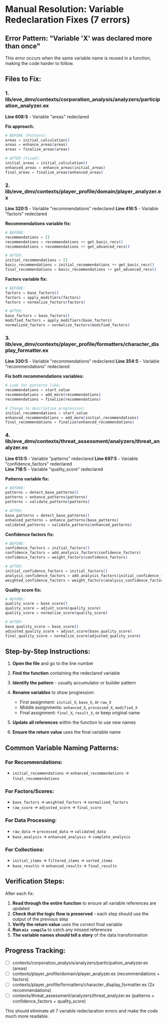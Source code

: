 # Manual Resolution: Variable Redeclaration Fixes (7 errors)

## Error Pattern: "Variable 'X' was declared more than once"

This error occurs when the same variable name is reused in a function, making the code harder to follow.

## Files to Fix:

### 1. lib/eve_dmv/contexts/corporation_analysis/analyzers/participation_analyzer.ex
**Line 608:5** - Variable "areas" redeclared

**Fix approach:**
```elixir
# BEFORE (Pattern):
areas = initial_calculation()
areas = enhance_areas(areas)  
areas = finalize_areas(areas)

# AFTER (Fixed):
initial_areas = initial_calculation()
enhanced_areas = enhance_areas(initial_areas)
final_areas = finalize_areas(enhanced_areas)
```

### 2. lib/eve_dmv/contexts/player_profile/domain/player_analyzer.ex
**Line 320:5** - Variable "recommendations" redeclared
**Line 416:5** - Variable "factors" redeclared

**Recommendations variable fix:**
```elixir
# BEFORE:
recommendations = []
recommendations = recommendations ++ get_basic_recs()
recommendations = recommendations ++ get_advanced_recs()

# AFTER:
initial_recommendations = []
basic_recommendations = initial_recommendations ++ get_basic_recs()
final_recommendations = basic_recommendations ++ get_advanced_recs()
```

**Factors variable fix:**
```elixir
# BEFORE:
factors = base_factors()
factors = apply_modifiers(factors)
factors = normalize_factors(factors)

# AFTER:
base_factors = base_factors()
modified_factors = apply_modifiers(base_factors)
normalized_factors = normalize_factors(modified_factors)
```

### 3. lib/eve_dmv/contexts/player_profile/formatters/character_display_formatter.ex
**Line 330:5** - Variable "recommendations" redeclared
**Line 354:5** - Variable "recommendations" redeclared

**Fix both recommendations variables:**
```elixir
# Look for patterns like:
recommendations = start_value
recommendations = add_more(recommendations)
recommendations = finalize(recommendations)

# Change to descriptive progression:
initial_recommendations = start_value
enhanced_recommendations = add_more(initial_recommendations)
final_recommendations = finalize(enhanced_recommendations)
```

### 4. lib/eve_dmv/contexts/threat_assessment/analyzers/threat_analyzer.ex
**Line 613:5** - Variable "patterns" redeclared
**Line 697:5** - Variable "confidence_factors" redeclared  
**Line 718:5** - Variable "quality_score" redeclared

**Patterns variable fix:**
```elixir
# BEFORE:
patterns = detect_base_patterns()
patterns = enhance_patterns(patterns)
patterns = validate_patterns(patterns)

# AFTER:
base_patterns = detect_base_patterns()
enhanced_patterns = enhance_patterns(base_patterns)
validated_patterns = validate_patterns(enhanced_patterns)
```

**Confidence factors fix:**
```elixir
# BEFORE:
confidence_factors = initial_factors()
confidence_factors = add_analysis_factors(confidence_factors)
confidence_factors = weight_factors(confidence_factors)

# AFTER:
initial_confidence_factors = initial_factors()
analysis_confidence_factors = add_analysis_factors(initial_confidence_factors)
weighted_confidence_factors = weight_factors(analysis_confidence_factors)
```

**Quality score fix:**
```elixir
# BEFORE:
quality_score = base_score()
quality_score = adjust_score(quality_score)
quality_score = normalize_score(quality_score)

# AFTER:
base_quality_score = base_score()
adjusted_quality_score = adjust_score(base_quality_score)
final_quality_score = normalize_score(adjusted_quality_score)
```

## Step-by-Step Instructions:

1. **Open the file** and go to the line number
2. **Find the function** containing the redeclared variable
3. **Identify the pattern** - usually accumulator or builder pattern
4. **Rename variables** to show progression:
   - First assignment: `initial_X`, `base_X`, or `raw_X`
   - Middle assignments: `enhanced_X`, `processed_X`, `modified_X`
   - Final assignment: `final_X`, `result_X`, or keep original name

5. **Update all references** within the function to use new names
6. **Ensure the return value** uses the final variable name

## Common Variable Naming Patterns:

### For Recommendations:
- `initial_recommendations` → `enhanced_recommendations` → `final_recommendations`

### For Factors/Scores:
- `base_factors` → `weighted_factors` → `normalized_factors`
- `raw_score` → `adjusted_score` → `final_score`

### For Data Processing:
- `raw_data` → `processed_data` → `validated_data`
- `base_analysis` → `enhanced_analysis` → `complete_analysis`

### For Collections:
- `initial_items` → `filtered_items` → `sorted_items`
- `base_results` → `enhanced_results` → `final_results`

## Verification Steps:

After each fix:
1. **Read through the entire function** to ensure all variable references are updated
2. **Check that the logic flow is preserved** - each step should use the output of the previous step
3. **Verify the return value** uses the correct final variable
4. **Run `mix compile`** to catch any missed references
5. **The variable names should tell a story** of the data transformation

## Progress Tracking:
- [ ] contexts/corporation_analysis/analyzers/participation_analyzer.ex (areas)
- [ ] contexts/player_profile/domain/player_analyzer.ex (recommendations + factors)  
- [ ] contexts/player_profile/formatters/character_display_formatter.ex (2x recommendations)
- [ ] contexts/threat_assessment/analyzers/threat_analyzer.ex (patterns + confidence_factors + quality_score)

This should eliminate all 7 variable redeclaration errors and make the code much more readable.